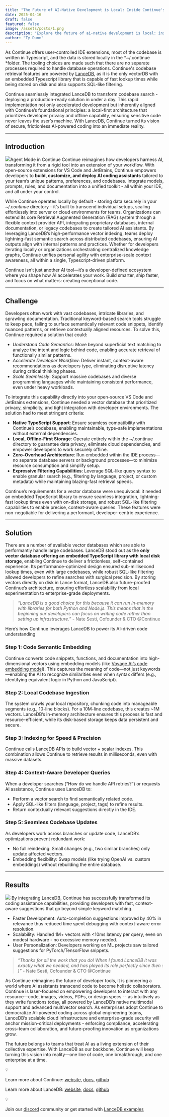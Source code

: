 ```yaml
---
title: "The Future of AI-Native Development is Local: Inside Continue's LanceDB-Powered Evolution"
date: 2025-04-16
draft: false
featured: false
image: /assets/posts/1.png
description: "Explore the future of ai-native development is local: inside continue's lancedb-powered evolution with practical insights and expert guidance from the LanceDB team."
author: "Ty Dunn"
---
```


As Continue offers user-controlled IDE extensions, most of the codebase is written in Typescript, and the data is stored locally in the *~/.continue *folder. The tooling choices are made such that there are no separate processes required to handle database operations. Continue's codebase retrieval features are powered by [LanceDB](https://github.com/lancedb/lancedb), as it is the only vectorDB with an embedded Typescript library that is capable of fast lookup times while being stored on disk and also supports SQL-like filtering. 

Continue seamlessly integrated LanceDB to transform codebase search - deploying a production-ready solution in under a day. This rapid implementation not only accelerated development but inherently aligned with Continue’s foundational principles: a local-first architecture that prioritizes developer privacy and offline capability, ensuring sensitive code never leaves the user’s machine. With LanceDB, Continue turned its vision of secure, frictionless AI-powered coding into an immediate reality.

---

## Introduction
![](__GHOST_URL__/content/images/2025/04/agent.gif)Agent Mode in Continue
Continue reimagines how developers harness AI, transforming it from a rigid tool into an extension of your workflow. With open-source extensions for VS Code and JetBrains, Continue empowers developers to **build, customize, **and** deploy AI coding assistants** tailored to your team’s unique patterns, preferences, and codebases. Integrate models, prompts, rules, and documentation into a unified toolkit - all within your IDE, and all under your control.

While Continue operates locally by default - storing data securely in your ~/.*continue* directory - it’s built to transcend individual setups, scaling effortlessly into server or cloud environments for teams. Organizations can extend its core Retrieval Augmented Generation (RAG) system through a flexible context provider API, integrating proprietary databases, internal documentation, or legacy codebases to create tailored AI assistants. By leveraging LanceDB’s high-performance vector indexing, teams deploy lightning-fast semantic search across distributed codebases, ensuring AI outputs align with internal patterns and practices. Whether for developers iterating locally or organizations orchestrating centralized knowledge graphs, Continue unifies personal agility with enterprise-scale context awareness, all within a single, Typescript-driven platform.

Continue isn’t just another AI tool—it’s a developer-defined ecosystem where you shape how AI accelerates your work. Build smarter, ship faster, and focus on what matters: creating exceptional code.

---

## Challenge

Developers often work with vast codebases, intricate libraries, and sprawling documentation. Traditional keyword-based search tools struggle to keep pace, failing to surface semantically relevant code snippets, identify nuanced patterns, or retrieve contextually aligned resources. To solve this, Continue required a solution that could:

- *Understand Code Semantics*: Move beyond superficial text matching to analyze the intent and logic behind code, enabling accurate retrieval of functionally similar patterns.
- *Accelerate Developer Workflow*: Deliver instant, context-aware recommendations as developers type, eliminating disruptive latency during critical thinking phases.
- *Scale Seamlessly*: Support massive codebases and diverse programming languages while maintaining consistent performance, even under heavy workloads.

To integrate this capability directly into your open-source VS Code and JetBrains extensions, Continue needed a vector database that prioritized privacy, simplicity, and tight integration with developer environments. The solution had to meet stringent criteria:

- **Native TypeScript Support**: Ensure seamless compatibility with Continue’s codebase, enabling maintainable, type-safe implementations without external dependencies.
- **Local, Offline-First Storage**: Operate entirely within the ~/.continue directory to guarantee data privacy, eliminate cloud dependencies, and empower developers to work securely offline.
- **Zero-Overhead Architecture**: Run embedded within the IDE process—no separate database servers or background processes—to minimize resource consumption and simplify setup.
- **Expressive Filtering Capabilities**: Leverage SQL-like query syntax to enable granular search (e.g., filtering by language, project, or custom metadata) while maintaining blazing-fast retrieval speeds.

Continue’s requirements for a vector database were unequivocal: it needed an embedded TypeScript library to ensure seamless integration, lightning-fast lookup times even with on-disk storage, and robust SQL-like filtering capabilities to enable precise, context-aware queries. These features were non-negotiable for delivering a performant, developer-centric experience.

---

## Solution

There are a number of available vector databases which are able to performantly handle large codebases. LanceDB stood out as the **only vector database offering an embedded TypeScript library with local disk storage**, enabling Continue to deliver a frictionless, self-contained experience. Its performance-optimized design ensured sub-millisecond lookup times, even with large codebases, while robust SQL-like filtering allowed developers to refine searches with surgical precision. By storing vectors directly on disk in Lance format, LanceDB also future-proofed Continue’s architecture, ensuring effortless scalability from local experimentation to enterprise-grade deployments.

> *“LanceDB is a good choice for this because it can run in-memory with libraries for both Python and Node.js. This means that in the beginning our developers can focus on writing code rather than setting up infrastructure.”
> -* Nate Sesti, Cofounder & CTO @Continue

Here’s how Continue leverages LanceDB to power its AI-driven code understanding

### Step 1: Code Semantic Embedding

Continue converts code snippets, functions, and documentation into high-dimensional vectors using embedding models (like [Voyage AI’s code embedding mode](https://blog.voyageai.com/2024/12/04/voyage-code-3/)l). This captures the meaning of code—not just keywords—enabling the AI to recognize similarities even when syntax differs (e.g., identifying equivalent logic in Python and JavaScript).

### Step 2: Local Codebase Ingestion

The system crawls your local repository, chunking code into manageable segments (e.g., 10-line blocks). For a 10M-line codebase, this creates ~1M vectors. LanceDB’s in-memory architecture ensures this process is fast and resource-efficient, while its disk-based storage keeps data persistent and secure.

### Step 3: Indexing for Speed & Precision

Continue calls LanceDB APIs to build vector + scalar indexes. This combination allows Continue to retrieve results in milliseconds, even with massive datasets.

### Step 4: Context-Aware Developer Queries

When a developer searches (“How do we handle API retries?”) or requests AI assistance, Continue uses LanceDB to:

- Perform a vector search to find semantically related code.
- Apply SQL-like filters (language, project, tags) to refine results.
- Return contextually relevant suggestions directly in the IDE.

### Step 5: Seamless Codebase Updates

As developers work across branches or update code, LanceDB’s optimizations prevent redundant work:

- No full reindexing: Small changes (e.g., two similar branches) only update affected vectors.
- Embedding flexibility: Swap models (like trying OpenAI vs. custom embeddings) without rebuilding the entire database.

---

## Results
![](__GHOST_URL__/content/images/2025/04/Screenshot-2025-04-14-at-10.12.14-PM-2.png)
By integrating LanceDB, Continue has successfully transformed its coding assistance capabilities, providing developers with fast, context-aware suggestions that go beyond simple keyword matching. 

- Faster Development: Auto-completion suggestions improved by 40% in relevance thus reduced time spent debugging with context-aware error resolution.
- Scalability: Handled 1M+ vectors with <10ms latency per query, even on modest hardware - no excessive memory needed.
- User Personalization: Developers working on ML projects saw tailored suggestions for PyTorch/TensorFlow snippets.

> *“Thanks for all the work that you do! When I found LanceDB it was exactly what we needed, and has played its role perfectly since then : )”
> -* Nate Sesti, Cofounder & CTO @Continue

As Continue reimagines the future of developer tools, it is pioneering a world where AI assistants transcend code to become holistic collaborators. Continue is laser-focused on empowering developers to interact with any resource—code, images, videos, PDFs, or design specs -- as intuitively as they write functions today, all powered by LanceDB’s native multimodal support and advanced multivector search. As enterprises adopt Continue to democratize AI-powered coding across global engineering teams, LanceDB’s scalable cloud infrastructure and enterprise-grade security will anchor mission-critical deployments - enforcing compliance, accelerating cross-team collaboration, and future-proofing innovation as organizations grow. 

The future belongs to teams that treat AI as a living extension of their collective expertise. With LanceDB as our backbone, Continue will keep turning this vision into reality—one line of code, one breakthrough, and one enterprise at a time.

💡

Learn more about Continue: [website](https://www.continue.dev/), [docs](https://docs.continue.dev/), [github](https://github.com/continuedev/continue)

Learn more about LanceDB: [website](https://lancedb.com/), [docs](https://lancedb.github.io/lancedb/), [github](https://github.com/lancedb/lancedb)

💡

Join our [discord](https://discord.gg/G5DcmnZWKB) community or get started with [LanceDB examples](https://github.com/lancedb/vectordb-recipes)
